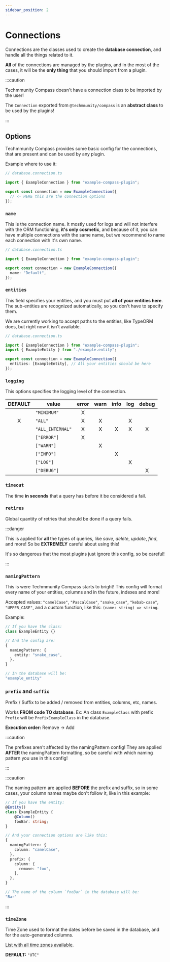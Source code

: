 ```yaml
---
sidebar_position: 2
---
```


# Connections

Connections are the classes used to create the **database connection**, and handle all the things related to it.

**All** of the connections are managed by the plugins, and in the most of the cases, it will be the **only thing** that you should import from a plugin.

:::caution

Techmmunity Compass doesn't have a connection class to be imported by the user!

The `Connection` exported from `@techmmunity/compass` is an **abstract class** to be used by the plugins!

:::

## Options

Techmmunity Compass provides some basic config for the connections, that are present and can be used by any plugin.

Example where to use it:

```ts
// database.connection.ts

import { ExampleConnection } from "example-compass-plugin";

export const connection = new ExampleConnection({
  // <- HERE this are the connection options
});
```

### `name`

This is the connection name. It mostly used for logs and will not interfere with the ORM functioning, **it's only cosmetic**, and because of it, you can have multiple connections with the same name, but we recommend to name each connection with it's own name.

```ts
// database.connection.ts

import { ExampleConnection } from "example-compass-plugin";

export const connection = new ExampleConnection({
  name: "Default",
});
```

### `entities`

This field specifies your entities, and you must put **all of your entities here**. The sub-entities are recognized automatically, so you don't have to specify them.

We are currently working to accept paths to the entities, like TypeORM does, but right now it isn't available.

```ts
// database.connection.ts

import { ExampleConnection } from "example-compass-plugin";
import { ExampleEntity } from "./example.entity";

export const connection = new ExampleConnection({
  entities: [ExampleEntity], // All your entities should be here
});
```

### `logging`

This options specifies the logging level of the connection.

| DEFAULT | value            | error | warn | info | log | debug |
| :-----: | ---------------- | :---: | :--: | :--: | :-: | :---: |
|         | `"MINIMUM"`      |   X   |      |      |     |       |
|    X    | `"ALL"`          |   X   |  X   |      |  X  |       |
|         | `"ALL_INTERNAL"` |   X   |  X   |  X   |  X  |   X   |
|         | `["ERROR"]`      |   X   |      |      |     |       |
|         | `["WARN"]`       |       |  X   |      |     |       |
|         | `["INFO"]`       |       |      |  X   |     |       |
|         | `["LOG"]`        |       |      |      |  X  |       |
|         | `["DEBUG"]`      |       |      |      |     |   X   |

### `timeout`

The time **in seconds** that a query has before it be considered a fail.

### `retires`

Global quantity of retries that should be done if a query fails.

:::danger

This is applied for **all** the types of queries, like _save_, _delete_, _update_, _find_, and more! So be **EXTREMELY** careful about using this!

It's so dangerous that the most plugins just ignore this config, so be careful!

:::

### `namingPattern`

This is were Techmmunity Compass starts to bright! This config will format every name of your entities, columns and in the future, indexes and more!

Accepted values: `"camelCase"`, `"PascalCase"`, `"snake_case"`, `"kebab-case"`, `"UPPER_CASE"`, and a custom function, like this: `(name: string) => string`.

Example:

```ts
// If you have the class:
class ExampleEntity {}

// And the config are:
{
  namingPattern: {
    entity: "snake_case",
  },
}

// In the database will be:
"example_entity"
```

### `prefix` and `suffix`

Prefix / Suffix to be added / removed from entities, columns, etc, names.

Works **FROM code TO database**. Ex: An class `ExampleClass` with prefix `Prefix` will be `PrefixExampleClass` in the database.

**Execution order:** Remove -> Add

:::caution

The prefixes aren't affected by the namingPattern config! They are applied **AFTER** the namingPattern formatting, so be careful with which naming pattern you use in this config!

:::

:::caution

The naming pattern are applied **BEFORE** the prefix and suffix, so in some cases, your column names maybe don't follow it, like in this example:

```ts
// If you have the entity:
@Entity()
class ExampleEntity {
	@Column()
	fooBar: string;
}

// And your connection options are like this:
{
  namingPattern: {
    column: "camelCase",
  },
  prefix: {
    column: {
      remove: "foo",
    },
  },
}

// The name of the column `fooBar` in the database will be:
"Bar"
```

:::

### `timeZone`

Time Zone used to format the dates before be saved in the database, and for the auto-generated columns.

[List with all time zones available](https://en.wikipedia.org/wiki/List_of_tz_database_time_zones).

**DEFAULT:** `"UTC"`

